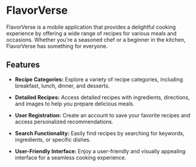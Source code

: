 # FlavorVerse

FlavorVerse is a mobile application that provides a delightful cooking experience by offering a wide range of recipes for various meals and occasions. Whether you're a seasoned chef or a beginner in the kitchen, FlavorVerse has something for everyone.

## Features

- **Recipe Categories:** Explore a variety of recipe categories, including breakfast, lunch, dinner, and desserts.

- **Detailed Recipes:** Access detailed recipes with ingredients, directions, and images to help you prepare delicious meals.

- **User Registration:** Create an account to save your favorite recipes and access personalized recommendations.

- **Search Functionality:** Easily find recipes by searching for keywords, ingredients, or specific dishes.

- **User-Friendly Interface:** Enjoy a user-friendly and visually appealing interface for a seamless cooking experience.
